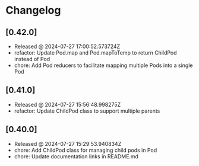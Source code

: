 # Changelog

## [0.42.0]

- Released @ 2024-07-27 17:00:52.573724Z
- refactor: Update Pod.map and Pod.mapToTemp to return ChildPod instead of Pod
- chore: Add Pod reducers to facilitate mapping multiple Pods into a single Pod

## [0.41.0]

- Released @ 2024-07-27 15:56:48.998275Z
- refactor: Update ChildPod class to support multiple parents

## [0.40.0]

- Released @ 2024-07-27 15:29:53.940834Z
- chore: Add ChildPod class for managing child pods in Pod
- chore: Update documentation links in README.md
